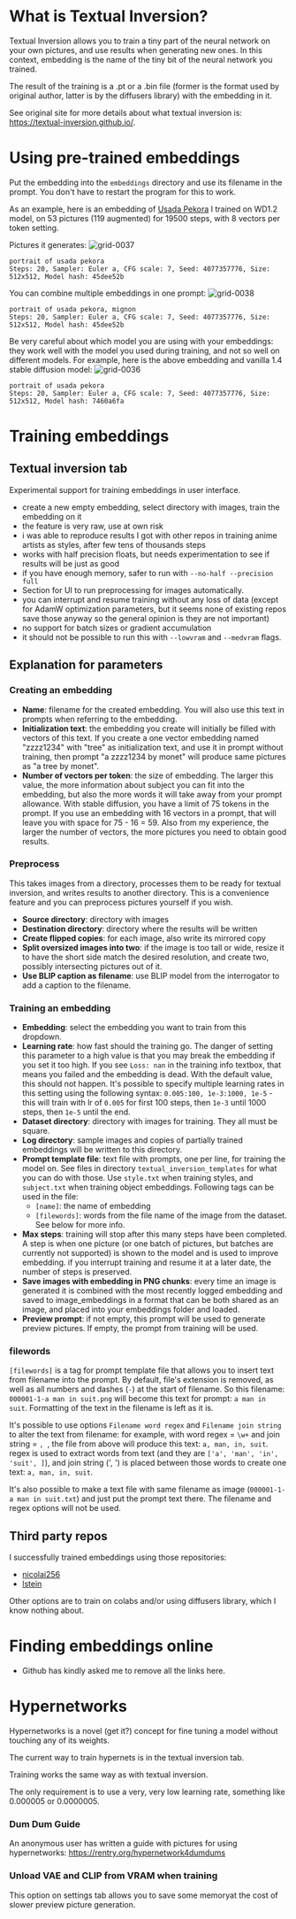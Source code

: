 # What is Textual Inversion?
Textual Inversion allows you to train a tiny part of the neural network on your own pictures, and use results when generating new ones. In this context, embedding is the name of the tiny bit of the neural network you trained.

The result of the training is a .pt or a .bin file (former is the format used by original author, latter is by the diffusers library) with the embedding in it.

See original site for more details about what textual inversion is: https://textual-inversion.github.io/.

# Using pre-trained embeddings
Put the embedding into the `embeddings` directory and use its filename in the prompt. You don't have to restart the program for this to work.

As an example, here is an embedding of [Usada Pekora](https://drive.google.com/file/d/1MDSmzSbzkIcw5_aw_i79xfO3CRWQDl-8/view?usp=sharing) I trained on WD1.2 model, on 53 pictures (119 augmented) for 19500 steps, with 8 vectors per token setting.

Pictures it generates:
![grid-0037](https://user-images.githubusercontent.com/20920490/193285043-5d5d57d8-7b5e-4803-a211-5ca5220c35f4.png)
```
portrait of usada pekora
Steps: 20, Sampler: Euler a, CFG scale: 7, Seed: 4077357776, Size: 512x512, Model hash: 45dee52b
```

You can combine multiple embeddings in one prompt:
![grid-0038](https://user-images.githubusercontent.com/20920490/193285265-a5224378-4ae2-48bf-ad7d-e79a9f998f9c.png)
```
portrait of usada pekora, mignon
Steps: 20, Sampler: Euler a, CFG scale: 7, Seed: 4077357776, Size: 512x512, Model hash: 45dee52b
```

Be very careful about which model you are using with your embeddings: they work well with the model you used during training, and not so well on different models. For example, here is the above embedding and vanilla 1.4 stable diffusion model:
![grid-0036](https://user-images.githubusercontent.com/20920490/193285611-486373f2-35d0-437c-895a-71454564a7c4.png)
```
portrait of usada pekora
Steps: 20, Sampler: Euler a, CFG scale: 7, Seed: 4077357776, Size: 512x512, Model hash: 7460a6fa
```

# Training embeddings
## Textual inversion tab
Experimental support for training embeddings in user interface.
- create a new empty embedding, select directory with images, train the embedding on it
- the feature is very raw, use at own risk
- i was able to reproduce results I got with other repos in training anime artists as styles, after few tens of thousands steps
- works with half precision floats, but needs experimentation to see if results will be just as good
- if you have enough memory, safer to run with `--no-half --precision full`
- Section for UI to run preprocessing for images automatically.
- you can interrupt and resume training without any loss of data (except for AdamW optimization parameters, but it seems none of existing repos save those anyway so the general opinion is they are not important)
- no support for batch sizes or gradient accumulation
- it should not be possible to run this with `--lowvram` and `--medvram` flags.

## Explanation for parameters

### Creating an embedding
- **Name**: filename for the created embedding. You will also use this text in prompts when referring to the embedding.
- **Initialization text**: the embedding you create will initially be filled with vectors of this text. If you create a one vector embedding named "zzzz1234" with "tree" as initialization text, and use it in prompt without training, then prompt "a zzzz1234 by monet" will produce same pictures as "a tree by monet".
- **Number of vectors per token**: the size of embedding. The larger this value, the more information about subject you can fit into the embedding, but also the more words it will take away from your prompt allowance. With stable diffusion, you have a limit of 75 tokens in the prompt. If you use an embedding with 16 vectors in a prompt, that will leave you with space for 75 - 16 = 59. Also from my experience, the larger the number of vectors, the more pictures you need to obtain good results.

### Preprocess
This takes images from a directory, processes them to be ready for textual inversion, and writes results to another directory. This is a convenience feature and you can preprocess pictures yourself if you wish.
- **Source directory**: directory with images
- **Destination directory**: directory where the results will be written
- **Create flipped copies**: for each image, also write its mirrored copy
- **Split oversized images into two**: if the image is too tall or wide, resize it to have the short side match the desired resolution, and create two, possibly intersecting pictures out of it.
- **Use BLIP caption as filename**: use BLIP model from the interrogator to add a caption to the filename.

### Training an embedding
- **Embedding**: select the embedding you want to train from this dropdown.
- **Learning rate**: how fast should the training go. The danger of setting this parameter to a high value is that you may break the embedding if you set it too high. If you see `Loss: nan` in the training info textbox, that means you failed and the embedding is dead. With the default value, this should not happen. It's possible to specify multiple learning rates in this setting using the following syntax: `0.005:100, 1e-3:1000, 1e-5` - this will train with lr of `0.005` for first 100 steps, then `1e-3` until 1000 steps, then `1e-5` until the end.
- **Dataset directory**: directory with images for training. They all must be square.
- **Log directory**: sample images and copies of partially trained embeddings will be written to this directory.
- **Prompt template file**: text file with prompts, one per line, for training the model on. See files in directory `textual_inversion_templates` for what you can do with those. Use `style.txt` when training styles, and `subject.txt` when training object embeddings. Following tags can be used in the file:
  - `[name]`: the name of embedding
  - `[filewords]`: words from the file name of the image from the dataset. See below for more info.
- **Max steps**: training will stop after this many steps have been completed. A step is when one picture (or one batch of pictures, but batches are currently not supported) is shown to the model and is used to improve embedding. if you interrupt training and resume it at a later date, the number of steps is preserved.
- **Save images with embedding in PNG chunks**: every time an image is generated it is combined with the most recently logged embedding and saved to image_embeddings in a format that can be both shared as an image, and placed into your embeddings folder and loaded.
- **Preview prompt**: if not empty, this prompt will be used to generate preview pictures. If empty, the prompt from training will be used.

### filewords
`[filewords]` is a tag for prompt template file that allows you to insert text from filename into the prompt. By default, file's extension is removed, as well as all numbers and dashes (`-`) at the start of filename. So this filename: `000001-1-a man in suit.png` will become this text for prompt: `a man in suit`. Formatting of the text in the filename is left as it is.

It's possible to use options `Filename word regex` and `Filename join string` to alter the text from filename: for example, with word regex = `\w+` and join string = `, `, the file from above will produce this text: `a, man, in, suit`. regex is used to extract words from text (and they are `['a', 'man', 'in', 'suit', ]`), and join string (', ') is placed between those words to create one text: `a, man, in, suit`.

It's also possible to make a text file with same filename as image (`000001-1-a man in suit.txt`) and just put the prompt text there. The filename and regex options will not be used.

## Third party repos
I successfully trained embeddings using those repositories:

 - [nicolai256](https://github.com/nicolai256/Stable-textual-inversion_win)
 - [lstein](https://github.com/invoke-ai/InvokeAI)

Other options are to train on colabs and/or using diffusers library, which I know nothing about.

# Finding embeddings online

- Github has kindly asked me to remove all the links here.

# Hypernetworks

Hypernetworks is a novel (get it?) concept for fine tuning a model without touching any of its weights.

The current way to train hypernets is in the textual inversion tab.

Training works the same way as with textual inversion.

The only requirement is to use a very, very low learning rate, something like 0.000005 or 0.0000005.

### Dum Dum Guide
An anonymous user has written a guide with pictures for using hypernetworks: https://rentry.org/hypernetwork4dumdums

### Unload VAE and CLIP from VRAM when training
This option on settings tab allows you to save some memoryat the cost of slower preview picture generation.
